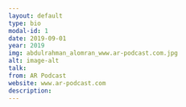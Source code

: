 ```yaml
---
layout: default
type: bio
modal-id: 1
date: 2019-09-01
year: 2019
img: abdulrahman_alomran_www.ar-podcast.com.jpg
alt: image-alt
talk:
from: AR Podcast
website: www.ar-podcast.com 
description: 
---
```

